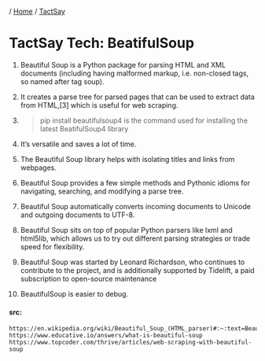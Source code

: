 / [Home](index.md) / [TactSay](tactsay.md)

# TactSay Tech: BeatifulSoup

1. Beautiful Soup is a Python package for parsing HTML and XML documents (including having malformed markup, i.e. non-closed tags, so named after tag soup).

2. It creates a parse tree for parsed pages that can be used to extract data from HTML,[3] which is useful for web scraping.

3. >pip install beautifulsoup4 is the command used for installing the latest BeatifulSoup4 library

4. It’s versatile and saves a lot of time.

5. The Beautiful Soup library helps with isolating titles and links from webpages.

6. Beautiful Soup provides a few simple methods and Pythonic idioms for navigating, searching, and modifying a parse tree.

7. Beautiful Soup automatically converts incoming documents to Unicode and outgoing documents to UTF-8.

8. Beautiful Soup sits on top of popular Python parsers like lxml and html5lib, which allows​ us to try out different parsing strategies or trade speed for flexibility.

9. Beautiful Soup was started by Leonard Richardson, who continues to contribute to the project, and is additionally supported by Tidelift, a paid subscription to open-source maintenance

10. BeautifulSoup is easier to debug.

#### src:
```
https://en.wikipedia.org/wiki/Beautiful_Soup_(HTML_parser)#:~:text=Beautiful%20Soup%20is%20a%20Python,is%20useful%20for%20web%20scraping.
https://www.educative.io/answers/what-is-beautiful-soup
https://www.topcoder.com/thrive/articles/web-scraping-with-beautiful-soup
```